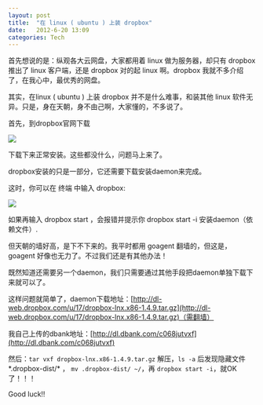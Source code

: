 ```yaml
---
layout: post
title:  "在 linux ( ubuntu ) 上装 dropbox"
date:   2012-6-20 13:09
categories: Tech
---
```


首先想说的是：纵观各大云网盘，大家都用着 linux 做为服务器，却只有 dropbox 推出了 linux 客户端，还是 dropbox 对的起 linux 啊。dropbox 我就不多介绍了，在我心中，最优秀的网盘。

其实，在linux ( ubuntu ) 上装 dropbox 并不是什么难事，和装其他 linux 软件无异。只是，身在天朝，身不由己啊，大家懂的，不多说了。

首先，到dropbox官网下载

![](http://pic.yupoo.com/mygoare_v/C3rvRT0W/medium.jpg)

下载下来正常安装。这些都没什么，问题马上来了。

dropbox安装的只是一部分，它还需要下载安装daemon来完成。

这时，你可以在 终端 中输入 dropbox:

![](http://pic.yupoo.com/mygoare_v/C3rxplcq/medium.jpg)

如果再输入 dropbox start ，会报错并提示你 dropbox start -i 安装daemon（依赖文件）.

但天朝的墙好高，是下不下来的。我平时都用 goagent 翻墙的，但这是， goagent 好像也无力了。不过我们还是有其他办法！

既然知道还需要另一个daemon，我们只需要通过其他手段把daemon单独下载下来就可以了。

这样问题就简单了，daemon下载地址：[http://dl-web.dropbox.com/u/17/dropbox-lnx.x86-1.4.9.tar.gz](http://dl-web.dropbox.com/u/17/dropbox-lnx.x86-1.4.9.tar.gz)（需翻墙）

我自己上传的dbank地址：[http://dl.dbank.com/c068jutvxf](http://dl.dbank.com/c068jutvxf)

然后：`tar vxf dropbox-lnx.x86-1.4.9.tar.gz` 解压，`ls -a` 后发现隐藏文件*.dropbox-dist/* ， `mv .dropbox-dist/ ~/`，再 `dropbox start -i`，就OK了！！！

Good luck!!
